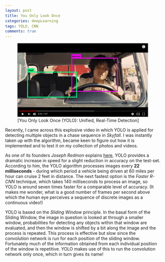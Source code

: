 ```yaml
---
layout: post
title: You Only Look Once
categories: deepLearning
tags: YOLO, CNN
comments: true
---
```


<p><figure><a href="https://www.youtube.com/watch?v=VOC3huqHrss"><img src="/images/2017-12-17/YOLO.JPG" alt=""/></a><figcaption>
   [You Only Look Once (YOLO): Unified, Real-Time Detection]</figcaption></figure></p>

Recently, I came across this explosive video in which YOLO is applied for detecting multiple objects in a chase sequence in *Skyfall*. I was instantly taken up with the algorithm, became keen to figure out how it is implemented and to test it on my collection of photos and videos.

As one of its founders *Joseph Redmon* explains [here](https://www.youtube.com/watch?v=NM6lrxy0bxs), YOLO provides a dramatic increase in speed for a slight reduction in accuracy on the test-set. According to him, the YOLO algorithm processes images every **22 milliseconds** - during which period a vehicle being driven at 60 miles per hour can cruise 2 feet in distance. The next fastest option is the *Faster R-CNN* technique, which takes 140 milliseconds to process an image, so YOLO is around seven times faster for a comparable level of accuracy. (It makes me wonder, what is a good number of frames per second above which the human eye perceives a sequence of discrete images as a continuous video!)

YOLO is based on the *Sliding Window* principle. In the basal form of the Sliding Window, the image in question is looked at through a smaller window, probabilities for detecting any objects within that window are evaluated, and then the window is shifted by a bit along the image and the process is repeated. This process is effective but slow since the convolution network is run for each position of the sliding window. Fortunately much of the information obtained from each individual position of the window is repetitive. YOLO makes use of this to run the convolution network only once, which in turn gives its name!



